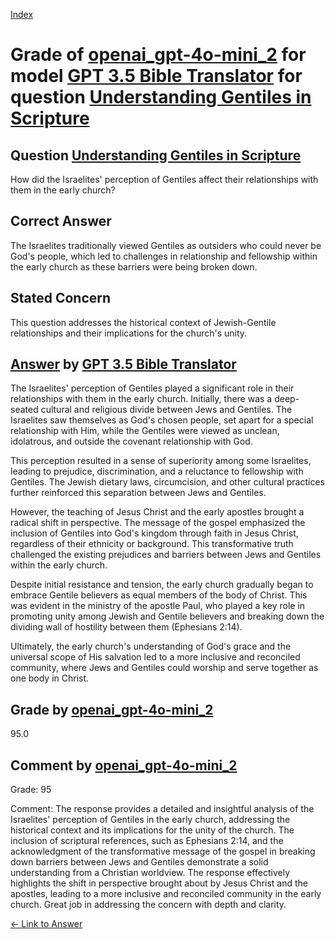 
[Index](../../../../index.md)
# Grade of [openai_gpt-4o-mini_2](../../../grading_models/openai_gpt-4o-mini_2.md) for model [GPT 3.5 Bible Translator](../../../answering_models/GPT_3.5_Bible_Translator.md) for question [Understanding Gentiles in Scripture](../../../questions/Understanding_Gentiles_in_Scripture.md)

## Question [Understanding Gentiles in Scripture](../../../questions/Understanding_Gentiles_in_Scripture.md)
How did the Israelites' perception of Gentiles affect their relationships with them in the early church?

## Correct Answer
The Israelites traditionally viewed Gentiles as outsiders who could never be God's people, which led to challenges in relationship and fellowship within the early church as these barriers were being broken down.

## Stated Concern
This question addresses the historical context of Jewish-Gentile relationships and their implications for the church's unity.

## [Answer](../Understanding_Gentiles_in_Scripture.md) by [GPT 3.5 Bible Translator](../../../answering_models/GPT_3.5_Bible_Translator.md)
The Israelites' perception of Gentiles played a significant role in their relationships with them in the early church. Initially, there was a deep-seated cultural and religious divide between Jews and Gentiles. The Israelites saw themselves as God's chosen people, set apart for a special relationship with Him, while the Gentiles were viewed as unclean, idolatrous, and outside the covenant relationship with God.

This perception resulted in a sense of superiority among some Israelites, leading to prejudice, discrimination, and a reluctance to fellowship with Gentiles. The Jewish dietary laws, circumcision, and other cultural practices further reinforced this separation between Jews and Gentiles.

However, the teaching of Jesus Christ and the early apostles brought a radical shift in perspective. The message of the gospel emphasized the inclusion of Gentiles into God's kingdom through faith in Jesus Christ, regardless of their ethnicity or background. This transformative truth challenged the existing prejudices and barriers between Jews and Gentiles within the early church.

Despite initial resistance and tension, the early church gradually began to embrace Gentile believers as equal members of the body of Christ. This was evident in the ministry of the apostle Paul, who played a key role in promoting unity among Jewish and Gentile believers and breaking down the dividing wall of hostility between them (Ephesians 2:14).

Ultimately, the early church's understanding of God's grace and the universal scope of His salvation led to a more inclusive and reconciled community, where Jews and Gentiles could worship and serve together as one body in Christ.

## Grade by [openai_gpt-4o-mini_2](../../../grading_models/openai_gpt-4o-mini_2.md)
95.0

## Comment by [openai_gpt-4o-mini_2](../../../grading_models/openai_gpt-4o-mini_2.md)
Grade: 95

Comment: The response provides a detailed and insightful analysis of the Israelites' perception of Gentiles in the early church, addressing the historical context and its implications for the unity of the church. The inclusion of scriptural references, such as Ephesians 2:14, and the acknowledgment of the transformative message of the gospel in breaking down barriers between Jews and Gentiles demonstrate a solid understanding from a Christian worldview. The response effectively highlights the shift in perspective brought about by Jesus Christ and the apostles, leading to a more inclusive and reconciled community in the early church. Great job in addressing the concern with depth and clarity.

[&lt;- Link to Answer](../Understanding_Gentiles_in_Scripture.md)
